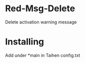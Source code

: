 # Red-Msg-Delete

Delete activation warning message

# Installing

Add under \*main in Taihen config.txt
